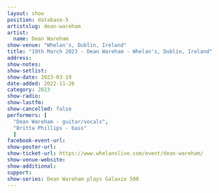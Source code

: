 ```yaml
---
layout: show
position: database-5
artistslug: dean-wareham
artist:
  name: Dean Wareham
show-venue: "Whelan's, Dublin, Ireland"
title: "19th March 2023 - Dean Wareham - Whelan's, Dublin, Ireland"
address: 
show-notes: 
show-setlist:
show-date: 2023-03-19
date-added: 2022-11-26
category: 2023
show-radio:
show-lastfm:
show-cancelled: false
performers: [
  "Dean Wareham - guitar/vocals",
  "Britta Phillips - bass"
  ]
facebook-event-url:
show-poster-url: 
show-ticket-url: https://www.whelanslive.com/event/dean-wareham/ 
show-venue-website:
show-additional:
support:
show-series: Dean Wareham plays Galaxie 500
---
```

